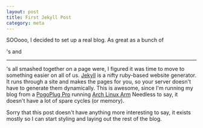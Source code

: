 ```yaml
---
layout: post
title: First Jekyll Post
category: meta
---
```


SOOooo, I decided to set up a real blog. As great as a bunch of <p>'s
and <hr>'s all smashed together on a page were, I figured it was time
to move to something easier on all of
us. [Jekyll](https://github.com/mojombo/jekyll/) is a nifty ruby-based
website generator. It runs through a site and makes the pages for you,
so your server doesn't have to generate them dynamically. This is
awesome, since I'm running my blog from a [PogoPlug
Pro](http://www.pogoplug.com/) running [Arch Linux Arm](http://archlinuxarm.org/) Needless to say, it doesn't have a lot
of spare cycles (or memory).

Sorry that this post doesn't have anything more interesting to say, it
exists mostly so I can start styling and laying out the rest of the
blog.